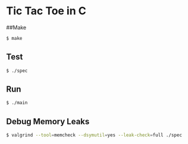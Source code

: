 # Tic Tac Toe in C

##Make

```bash
$ make
```

## Test

```bash
$ ./spec
```

## Run

```bash
$ ./main
```

## Debug Memory Leaks

```bash
$ valgrind --tool=memcheck --dsymutil=yes --leak-check=full ./spec
```
